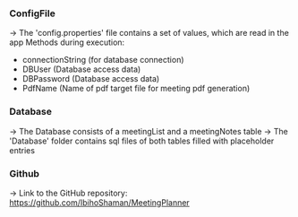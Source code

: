 ### ConfigFile
-> The 'config.properties' file contains a set of values, which are read in the app Methods during execution:
- connectionString (for database connection)
- DBUser (Database access data)
- DBPassword (Database access data)
- PdfName (Name of pdf target file for meeting pdf generation)

### Database
-> The Database consists of a meetingList and a meetingNotes table
-> The 'Database' folder contains sql files of both tables filled with placeholder entries

### Github
-> Link to the GitHub repository: https://github.com/IbihoShaman/MeetingPlanner

